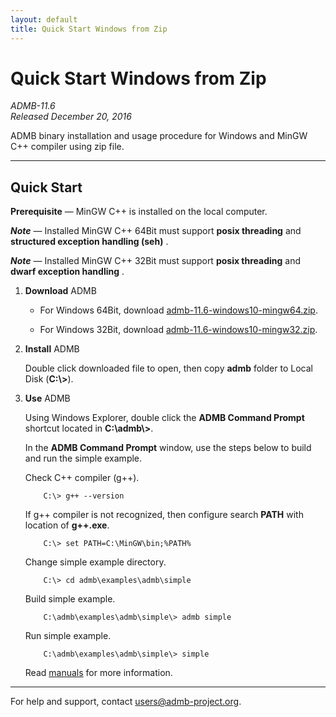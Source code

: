 ```yaml
---
layout: default
title: Quick Start Windows from Zip
---
```


Quick Start Windows from Zip
============================

*ADMB-11.6*  
*Released December 20, 2016*  

ADMB binary installation and usage procedure for Windows and MinGW C++ compiler using zip file.

---

Quick Start
-----------

**Prerequisite** &mdash; MinGW C++ is installed on the local computer.

_**Note**_ &mdash; Installed MinGW C++ 64Bit must support **posix threading** and **structured exception handling (seh)** .

_**Note**_ &mdash; Installed MinGW C++ 32Bit must support **posix threading** and **dwarf exception handling** .


1. **Download** ADMB

   * For Windows 64Bit, download [admb-11.6-windows10-mingw64.zip](https://github.com/admb-project/admb/releases/download/admb-11.6/admb-11.6-windows10-mingw64.zip).

   * For Windows 32Bit, download [admb-11.6-windows10-mingw32.zip](https://github.com/admb-project/admb/releases/download/admb-11.6/admb-11.6-windows10-mingw32.zip).

2. **Install** ADMB

   Double click downloaded file to open, then copy **admb** folder to Local Disk (**C:\\>**).

3. **Use** ADMB

   Using Windows Explorer, double click the **ADMB Command Prompt** shortcut located in **C:\\admb\\>**.

   In the **ADMB Command Prompt** window, use the steps below to build and run the simple example.

   Check C++ compiler (g++).

           C:\> g++ --version

   If g++ compiler is not recognized, then configure search **PATH** with location of **g++.exe**.

           C:\> set PATH=C:\MinGW\bin;%PATH%
 
   Change simple example directory.

           C:\> cd admb\examples\admb\simple

   Build simple example.

           C:\admb\examples\admb\simple\> admb simple

   Run simple example.

           C:\admb\examples\admb\simple\> simple

   Read [manuals](https://github.com/admb-project/admb/releases/tag/admb-11.6/) for more information.

---
For help and support, contact <users@admb-project.org>.
